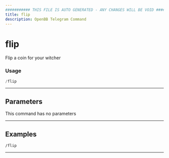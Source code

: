 ```yaml
---
########### THIS FILE IS AUTO GENERATED - ANY CHANGES WILL BE VOID ###########
title: flip
description: OpenBB Telegram Command
---
```


# flip

Flip a coin for your witcher

### Usage

```python wordwrap
/flip
```

---

## Parameters

This command has no parameters



---

## Examples

```
/flip
```

---
